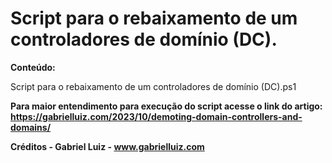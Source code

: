 # Script para o rebaixamento de um controladores de domínio (DC).

**Conteúdo:**

Script para o rebaixamento de um controladores de domínio (DC).ps1

**Para maior entendimento para execução do script acesse o link do artigo: https://gabrielluiz.com/2023/10/demoting-domain-controllers-and-domains/**

**Créditos - Gabriel Luiz - www.gabrielluiz.com**
